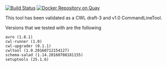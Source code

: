 [![Build Status](https://travis-ci.org/CancerCollaboratory/dockstore-tool-liftover.svg)](https://travis-ci.org/CancerCollaboratory/dockstore-tool-liftover)
[![Docker Repository on Quay](https://quay.io/repository/cancercollaboratory/dockstore-tool-liftover/status "Docker Repository on Quay")](https://quay.io/repository/collaboratory/dockstore-tool-liftover)

This tool has been validated as a CWL draft-3 and v1.0 CommandLineTool. 

Versions that we tested with are the following 
```
avro (1.8.1)
cwl-runner (1.0)
cwl-upgrader (0.1.1)
cwltool (1.0.20160712154127)
schema-salad (1.14.20160708181155)
setuptools (25.1.6)
```
